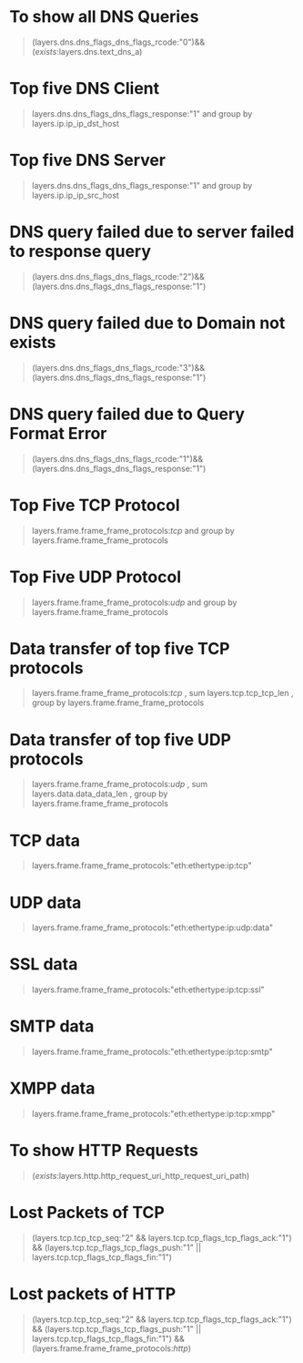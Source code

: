 # To show all DNS Queries
>(layers.dns.dns_flags_dns_flags_rcode:"0")&&(_exists_:layers.dns.text_dns_a)

# Top five DNS Client
>layers.dns.dns_flags_dns_flags_response:"1"
and group by layers.ip.ip_ip_dst_host

# Top five DNS Server
>layers.dns.dns_flags_dns_flags_response:"1"
and group by layers.ip.ip_ip_src_host

# DNS query failed due to server failed to response query
>(layers.dns.dns_flags_dns_flags_rcode:"2")&&(layers.dns.dns_flags_dns_flags_response:"1")

# DNS query failed due to Domain not exists
>(layers.dns.dns_flags_dns_flags_rcode:"3")&&(layers.dns.dns_flags_dns_flags_response:"1")

# DNS query failed due to Query Format Error
>(layers.dns.dns_flags_dns_flags_rcode:"1")&&(layers.dns.dns_flags_dns_flags_response:"1")


# Top Five TCP Protocol
>layers.frame.frame_frame_protocols:*tcp*
and group by layers.frame.frame_frame_protocols

# Top Five UDP Protocol
>layers.frame.frame_frame_protocols:*udp*
and group by layers.frame.frame_frame_protocols

# Data transfer of top five TCP protocols
>layers.frame.frame_frame_protocols:*tcp* ,
sum layers.tcp.tcp_tcp_len ,
group by layers.frame.frame_frame_protocols

# Data transfer of top five UDP protocols
>layers.frame.frame_frame_protocols:*udp* ,
sum layers.data.data_data_len ,
group by layers.frame.frame_frame_protocols

# TCP data
>layers.frame.frame_frame_protocols:"eth:ethertype:ip:tcp"

# UDP data
>layers.frame.frame_frame_protocols:"eth:ethertype:ip:udp:data"

# SSL data
>layers.frame.frame_frame_protocols:"eth:ethertype:ip:tcp:ssl"

# SMTP data
>layers.frame.frame_frame_protocols:"eth:ethertype:ip:tcp:smtp"

# XMPP data
>layers.frame.frame_frame_protocols:"eth:ethertype:ip:tcp:xmpp"


# To show HTTP Requests
>(_exists_:layers.http.http_request_uri_http_request_uri_path)


# Lost Packets of TCP
> (layers.tcp.tcp_tcp_seq:"2" && layers.tcp.tcp_flags_tcp_flags_ack:"1") && (layers.tcp.tcp_flags_tcp_flags_push:"1" || layers.tcp.tcp_flags_tcp_flags_fin:"1")

# Lost packets of HTTP
>(layers.tcp.tcp_tcp_seq:"2" && layers.tcp.tcp_flags_tcp_flags_ack:"1") && (layers.tcp.tcp_flags_tcp_flags_push:"1" || layers.tcp.tcp_flags_tcp_flags_fin:"1") &&(layers.frame.frame_frame_protocols:*http*)

